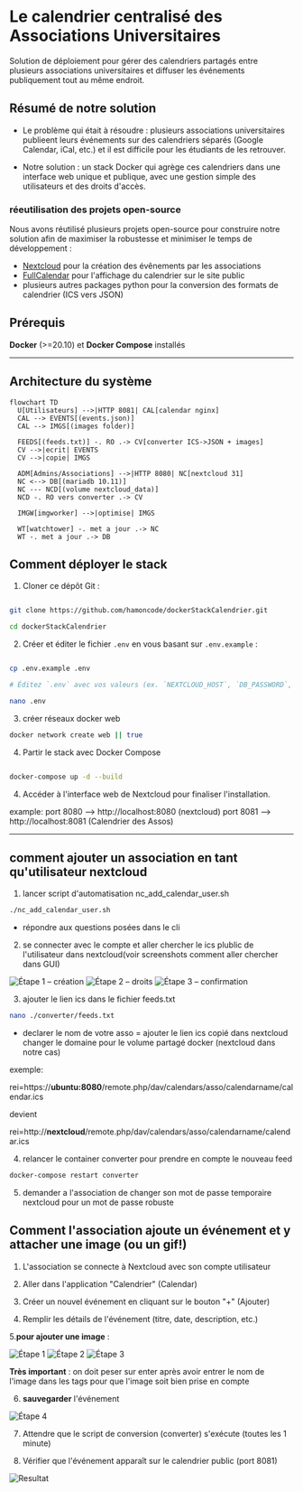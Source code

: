 # Le calendrier centralisé des Associations Universitaires

Solution de déploiement pour gérer des calendriers partagés entre plusieurs associations universitaires et diffuser les événements publiquement tout au même endroit.

## Résumé de notre solution

- Le problème qui était à résoudre : plusieurs associations universitaires publieent leurs événements sur des calendriers séparés (Google Calendar, iCal, etc.) et il est difficile pour les étudiants de les retrouver.

- Notre solution : un stack Docker qui agrège ces calendriers dans une interface web unique et publique, avec une gestion simple des utilisateurs et des droits d'accès.

### réeutilisation des projets open-source
Nous avons réutilisé plusieurs projets open-source pour construire notre solution afin de maximiser la robustesse et minimiser le temps de développement :

- [Nextcloud](https://nextcloud.com/) pour la création des évênements par les associations
- [FullCalendar](https://fullcalendar.io/) pour l'affichage du calendrier sur le site public
- plusieurs autres packages python pour la conversion des formats de calendrier (ICS vers JSON)

## Prérequis

**Docker** (>=20.10) et **Docker Compose** installés

---

## Architecture du système


```mermaid
flowchart TD
  U[Utilisateurs] -->|HTTP 8081| CAL[calendar nginx]
  CAL --> EVENTS[(events.json)]
  CAL --> IMGS[(images folder)]

  FEEDS[(feeds.txt)] -. RO .-> CV[converter ICS->JSON + images]
  CV -->|ecrit| EVENTS
  CV -->|copie| IMGS

  ADM[Admins/Associations] -->|HTTP 8080| NC[nextcloud 31]
  NC <--> DB[(mariadb 10.11)]
  NC --- NCD[(volume nextcloud_data)]
  NCD -. RO vers converter .-> CV

  IMGW[imgworker] -->|optimise| IMGS

  WT[watchtower] -. met a jour .-> NC
  WT -. met a jour .-> DB

```



## Comment déployer le stack

1. Cloner ce dépôt Git :

```bash

git clone https://github.com/hamoncode/dockerStackCalendrier.git

cd dockerStackCalendrier

```

2. Créer et éditer le fichier `.env` en vous basant sur `.env.example` :

```bash

cp .env.example .env

# Éditez `.env` avec vos valeurs (ex. `NEXTCLOUD_HOST`, `DB_PASSWORD`, etc.)

nano .env

```

3. créer réseaux docker web

```bash
docker network create web || true

```

4. Partir le stack avec Docker Compose 

```bash

docker-compose up -d --build

```

4. Accéder à l'interface web de Nextcloud pour finaliser l'installation.

example: 
port 8080 --> http://localhost:8080 (nextcloud)
port 8081 --> http://localhost:8081 (Calendrier des Assos)

---

## comment ajouter un association en tant qu'utilisateur nextcloud

1. lancer script d'automatisation nc_add_calendar_user.sh

```bash
./nc_add_calendar_user.sh

```
  - répondre aux questions posées dans le cli

2. se connecter avec le compte et aller chercher le ics plublic de l'utilisateur dans nextcloud(voir screenshots comment aller chercher dans GUI)

![Étape 1 – création](Readme_screenshots/nexctcloudadduser1.png)
![Étape 2 – droits](Readme_screenshots/nextcloudadduser2.png)
![Étape 3 – confirmation](Readme_screenshots/nextcloudadduser3.png)

3. ajouter le lien ics dans le fichier feeds.txt

```bash
nano ./converter/feeds.txt
```
- declarer le nom de votre asso = ajouter le lien ics copié dans nextcloud 
changer le domaine pour le volume partagé docker (nextcloud dans notre cas)

exemple: 

rei=https://**ubuntu:8080**/remote.php/dav/calendars/asso/calendarname/calendar.ics

devient 

rei=http://**nextcloud**/remote.php/dav/calendars/asso/calendarname/calendar.ics

4. relancer le container converter pour prendre en compte le nouveau feed

```bash
docker-compose restart converter
```

5. demander a l'association de changer son mot de passe temporaire nextcloud pour un mot de passe robuste 

## Comment l'association ajoute un événement **et y attacher une image (ou un gif!)**

1. L'association se connecte à Nextcloud avec son compte utilisateur

2. Aller dans l'application "Calendrier" (Calendar)

3. Créer un nouvel événement en cliquant sur le bouton "+" (Ajouter)

4. Remplir les détails de l'événement (titre, date, description, etc.)

5.**pour ajouter une image** : 
    
![Étape 1](Readme_screenshots/ajoutevent1.png)
![Étape 2](Readme_screenshots/ajoutevent2.png)
![Étape 3](Readme_screenshots/ajoutevent3.png)

**Très important** : on doit peser sur enter après avoir entrer le nom de l'image dans les tags pour que l'image soit bien prise en compte

6. **sauvegarder** l'événement

![Étape 4](Readme_screenshots/ajoutevent4.png)


7. Attendre que le script de conversion (converter) s'exécute (toutes les 1 minute)

8. Vérifier que l'événement apparaît sur le calendrier public (port 8081)

![Resultat](Readme_screenshots/resultat.png)
